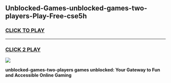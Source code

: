 
## Unblocked-Games-unblocked-games-two-players-Play-Free-cse5h
<h3>
<a href="https://premium76.site?title=unblocked-games-two-players&ref=17A">CLICK TO PLAY</a></h3>
<hr>

<h3>
<a href="https://premium76.site?title=unblocked-games-two-players&ref=17A">CLICK 2 PLAY</a>
  
</h3>

<a href="https://premium76.site?title=unblocked-games-two-players&ref=17A"><img src="https://clearcache.store/games.png"></a>


**unblocked-games-two-players games unblocked: Your Gateway to Fun and Accessible Online Gaming**
